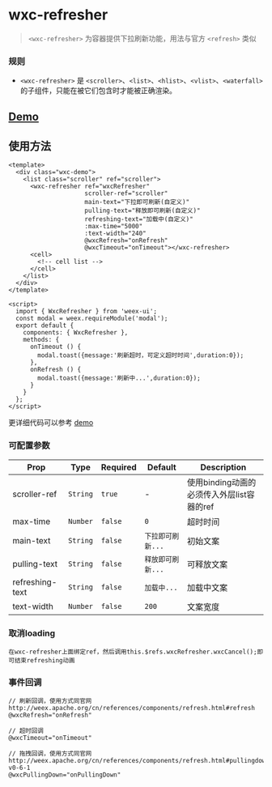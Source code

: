 # wxc-refresher

 > `<wxc-refresher>` 为容器提供下拉刷新功能，用法与官方 `<refresh>` 类似

### 规则
- `<wxc-refresher>` 是 `<scroller>`、`<list>`、`<hlist>`、`<vlist>`、`<waterfall>` 的子组件，只能在被它们包含时才能被正确渲染。

## [Demo](https://h5.m.taobao.com/trip/wx-detection-demo/refresher/index.html?_wx_tpl=https%3A%2F%2Fh5.m.taobao.com%2Ftrip%2Fwx-detection-demo%2Frefresher%2Findex.weex.js)


## 使用方法

```vue
<template>
  <div class="wxc-demo">
    <list class="scroller" ref="scroller">
      <wxc-refresher ref="wxcRefresher"
                     scroller-ref="scroller"
                     main-text="下拉即可刷新(自定义)"
                     pulling-text="释放即可刷新(自定义)"
                     refreshing-text="加载中(自定义)"
                     :max-time="5000"
                     :text-width="240"
                     @wxcRefresh="onRefresh"
                     @wxcTimeout="onTimeout"></wxc-refresher>
      <cell>
        <!-- cell list -->
      </cell>
    </list>
  </div>
</template>

<script>
  import { WxcRefresher } from 'weex-ui';
  const modal = weex.requireModule('modal');
  export default {
    components: { WxcRefresher },
    methods: {
      onTimeout () {
        modal.toast({message:'刷新超时，可定义超时时间',duration:0});
      },
      onRefresh () {
        modal.toast({message:'刷新中...',duration:0});
      }
    }
  };
</script>
```

更详细代码可以参考 [demo](https://github.com/apache/incubator-weex-ui/blob/master/example/refresher/index.vue)

### 可配置参数

| Prop | Type | Required | Default | Description |
|-------------|------------|--------|-----|-----|
| scroller-ref | `String` |`true`| - | 使用binding动画的必须传入外层list容器的ref |
| max-time | `Number` |`false`|`0` | 超时时间 |
| main-text | `String` |`false`|`下拉即可刷新...` | 初始文案 |
| pulling-text | `String` |`false`|`释放即可刷新...` | 可释放文案 |
| refreshing-text | `String` |`false`|`加载中...` | 加载中文案 |
| text-width | `Number` |`false`|`200` | 文案宽度 |

### 取消loading

```
在wxc-refresher上面绑定ref，然后调用this.$refs.wxcRefresher.wxcCancel();即可结束refreshing动画
```

### 事件回调

```
// 刷新回调，使用方式同官网 http://weex.apache.org/cn/references/components/refresh.html#refresh
@wxcRefresh="onRefresh"
```

```
// 超时回调
@wxcTimeout="onTimeout"
```

```
// 拖拽回调，使用方式同官网 http://weex.apache.org/cn/references/components/refresh.html#pullingdown-v0-6-1
@wxcPullingDown="onPullingDown"
```
